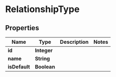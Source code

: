 
# RelationshipType

## Properties
Name | Type | Description | Notes
------------ | ------------- | ------------- | -------------
**id** | **Integer** |  | 
**name** | **String** |  | 
**isDefault** | **Boolean** |  | 



